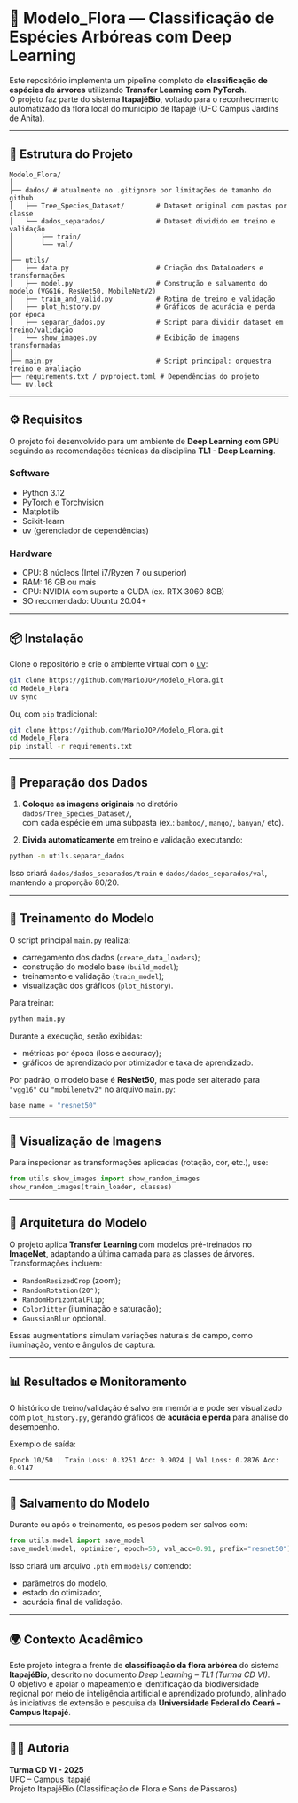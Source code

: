 # 🌿 Modelo_Flora — Classificação de Espécies Arbóreas com Deep Learning

Este repositório implementa um pipeline completo de **classificação de espécies de árvores** utilizando **Transfer Learning com PyTorch**.  
O projeto faz parte do sistema **ItapajéBio**, voltado para o reconhecimento automatizado da flora local do município de Itapajé (UFC Campus Jardins de Anita).

---

## 🧩 Estrutura do Projeto

```
Modelo_Flora/
│
├── dados/ # atualmente no .gitignore por limitações de tamanho do github
│   ├── Tree_Species_Dataset/        # Dataset original com pastas por classe
│   └── dados_separados/             # Dataset dividido em treino e validação
│       ├── train/
│       └── val/
│
├── utils/
│   ├── data.py                      # Criação dos DataLoaders e transformações
│   ├── model.py                     # Construção e salvamento do modelo (VGG16, ResNet50, MobileNetV2)
│   ├── train_and_valid.py           # Rotina de treino e validação
│   ├── plot_history.py              # Gráficos de acurácia e perda por época
│   ├── separar_dados.py             # Script para dividir dataset em treino/validação
│   └── show_images.py               # Exibição de imagens transformadas
│
├── main.py                          # Script principal: orquestra treino e avaliação
├── requirements.txt / pyproject.toml # Dependências do projeto
└── uv.lock                         
```

---

## ⚙️ Requisitos

O projeto foi desenvolvido para um ambiente de **Deep Learning com GPU** seguindo as recomendações técnicas da disciplina **TL1 - Deep Learning**.

### Software
- Python 3.12  
- PyTorch e Torchvision  
- Matplotlib  
- Scikit-learn  
- uv (gerenciador de dependências)

### Hardware
- CPU: 8 núcleos (Intel i7/Ryzen 7 ou superior)  
- RAM: 16 GB ou mais  
- GPU: NVIDIA com suporte a CUDA (ex. RTX 3060 8GB)  
- SO recomendado: Ubuntu 20.04+

---

## 📦 Instalação

Clone o repositório e crie o ambiente virtual com o [uv](https://docs.astral.sh/uv/):

```bash
git clone https://github.com/MarioJOP/Modelo_Flora.git
cd Modelo_Flora
uv sync
```

Ou, com `pip` tradicional:

```bash
git clone https://github.com/MarioJOP/Modelo_Flora.git
cd Modelo_Flora
pip install -r requirements.txt
```

---

## 🌱 Preparação dos Dados

1. **Coloque as imagens originais** no diretório `dados/Tree_Species_Dataset/`,  
   com cada espécie em uma subpasta (ex.: `bamboo/`, `mango/`, `banyan/` etc).

2. **Divida automaticamente** em treino e validação executando:

```bash
python -m utils.separar_dados
```

Isso criará `dados/dados_separados/train` e `dados/dados_separados/val`, mantendo a proporção 80/20.

---

## 🧠 Treinamento do Modelo

O script principal `main.py` realiza:
- carregamento dos dados (`create_data_loaders`);
- construção do modelo base (`build_model`);
- treinamento e validação (`train_model`);
- visualização dos gráficos (`plot_history`).

Para treinar:

```bash
python main.py
```

Durante a execução, serão exibidas:
- métricas por época (loss e accuracy);
- gráficos de aprendizado por otimizador e taxa de aprendizado.

Por padrão, o modelo base é **ResNet50**, mas pode ser alterado para `"vgg16"` ou `"mobilenetv2"` no arquivo `main.py`:
```python
base_name = "resnet50"
```

---

## 🌼 Visualização de Imagens

Para inspecionar as transformações aplicadas (rotação, cor, etc.), use:

```python
from utils.show_images import show_random_images
show_random_images(train_loader, classes)
```

---

## 🧪 Arquitetura do Modelo

O projeto aplica **Transfer Learning** com modelos pré-treinados no **ImageNet**, adaptando a última camada para as classes de árvores.  
Transformações incluem:
- `RandomResizedCrop` (zoom);
- `RandomRotation(20°)`;
- `RandomHorizontalFlip`;
- `ColorJitter` (iluminação e saturação);
- `GaussianBlur` opcional.

Essas augmentations simulam variações naturais de campo, como iluminação, vento e ângulos de captura.

---

## 📊 Resultados e Monitoramento

O histórico de treino/validação é salvo em memória e pode ser visualizado com `plot_history.py`, gerando gráficos de **acurácia e perda** para análise do desempenho.

Exemplo de saída:
```
Epoch 10/50 | Train Loss: 0.3251 Acc: 0.9024 | Val Loss: 0.2876 Acc: 0.9147
```

---

## 💾 Salvamento do Modelo

Durante ou após o treinamento, os pesos podem ser salvos com:
```python
from utils.model import save_model
save_model(model, optimizer, epoch=50, val_acc=0.91, prefix="resnet50")
```

Isso criará um arquivo `.pth` em `models/` contendo:
- parâmetros do modelo,
- estado do otimizador,
- acurácia final de validação.

---

## 🌍 Contexto Acadêmico

Este projeto integra a frente de **classificação da flora arbórea** do sistema **ItapajéBio**, descrito no documento *Deep Learning – TL1 (Turma CD VI)*.  
O objetivo é apoiar o mapeamento e identificação da biodiversidade regional por meio de inteligência artificial e aprendizado profundo, alinhado às iniciativas de extensão e pesquisa da **Universidade Federal do Ceará – Campus Itapajé**.

---

## 👩‍💻 Autoria

**Turma CD VI - 2025**  
UFC – Campus Itapajé  
Projeto ItapajéBio (Classificação de Flora e Sons de Pássaros)
